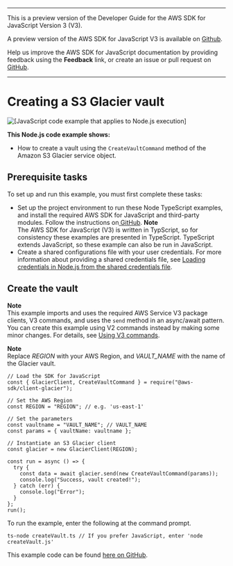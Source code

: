 --------

This is a preview version of the Developer Guide for the AWS SDK for JavaScript Version 3 \(V3\)\.

A preview version of the AWS SDK for JavaScript V3 is available on [Github](https://github.com/aws/aws-sdk-js-v3)\.

Help us improve the AWS SDK for JavaScript documentation by providing feedback using the **Feedback** link, or create an issue or pull request on [GitHub](https://github.com/awsdocs/aws-sdk-for-javascript-v3)\.

--------

# Creating a S3 Glacier vault<a name="glacier-example-creating-a-vault"></a>

![\[JavaScript code example that applies to Node.js execution\]](http://docs.aws.amazon.com/sdk-for-javascript/v3/developer-guide/images/nodeicon.png)

**This Node\.js code example shows:**
+ How to create a vault using the `CreateVaultCommand` method of the Amazon S3 Glacier service object\.

## Prerequisite tasks<a name="glacier-example-createvault-prerequisites"></a>

To set up and run this example, you must first complete these tasks:
+ Set up the project environment to run these Node TypeScript examples, and install the required AWS SDK for JavaScript and third\-party modules\. Follow the instructions on[ GitHub](https://github.com/awsdocs/aws-doc-sdk-examples/tree/master/javascriptv3/example_code/glacier/README.md)\.
**Note**  
The AWS SDK for JavaScript \(V3\) is written in TypScript, so for consistency these examples are presented in TypeScript\. TypeScript extends JavaScript, so these example can also be run in JavaScript\.
+ Create a shared configurations file with your user credentials\. For more information about providing a shared credentials file, see [Loading credentials in Node\.js from the shared credentials file](loading-node-credentials-shared.md)\.

## Create the vault<a name="glacier-example-createvault-code"></a>

**Note**  
This example imports and uses the required AWS Service V3 package clients, V3 commands, and uses the `send` method in an async/await pattern\. You can create this example using V2 commands instead by making some minor changes\. For details, see [Using V3 commands](welcome.md#using_v3_commands)\.

**Note**  
Replace *REGION* with your AWS Region, and *VAULT\_NAME* with the name of the Glacier vault\.

```
// Load the SDK for JavaScript
const { GlacierClient, CreateVaultCommand } = require("@aws-sdk/client-glacier");

// Set the AWS Region
const REGION = "REGION"; // e.g. 'us-east-1'

// Set the parameters
const vaultname = "VAULT_NAME"; // VAULT_NAME
const params = { vaultName: vaultname };

// Instantiate an S3 Glacier client
const glacier = new GlacierClient(REGION);

const run = async () => {
  try {
    const data = await glacier.send(new CreateVaultCommand(params));
    console.log("Success, vault created!");
  } catch (err) {
    console.log("Error");
  }
};
run();
```

To run the example, enter the following at the command prompt\.

```
ts-node createVault.ts // If you prefer JavaScript, enter 'node createVault.js'
```

This example code can be found [here on GitHub](https://github.com/awsdocs/aws-doc-sdk-examples/blob/master/javascriptv3/example_code/glacier/src/createVault.ts)\.